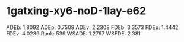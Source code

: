 # 1gatxing-xy6-noD-1lay-e62

ADEb: 1.8092
ADEp: 0.7509
ADEv: 2.2308
FDEb: 3.3573
FDEp: 1.4442
FDEv: 4.0239
Rank: 539
WSADE: 1.2797
WSFDE: 2.381